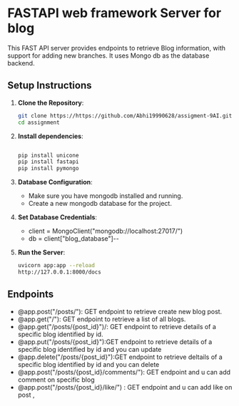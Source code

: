 # FASTAPI web framework Server for blog


This FAST API server provides endpoints to retrieve Blog information, with support for adding new branches. It uses Mongo db as the database backend.

## Setup Instructions

1. **Clone the Repository**:
   ```bash
   git clone https://https://github.com/Abhi19990628/assigment-9AI.git
   cd assignment

2. **Install dependencies**:
   ```bash

   pip install unicone
   pip install fastapi
   pip install pymongo

3. **Database Configuration**:
    * Make sure you have mongodb installed and running.
    * Create a new mongodb database for the project.
4. **Set Database Credentials**:
   * client = MongoClient("mongodb://localhost:27017/")
   * db = client["blog_database"]--

5. **Run the Server**:
   ```bash
   uvicorn app:app --reload
   http://127.0.0.1:8000/docs


## Endpoints

 * @app.post("/posts/"): GET endpoint to retrieve create new blog post.
 * @app.get("/"): GET endpoint to retrieve a list of all blogs.
 * @app.get("/posts/{post_id}")/: GET endpoint to retrieve details of a specific blog identified by id.
 * @app.put("/posts/{post_id}"):GET endpoint to retrieve details of a specific blog identified by id and you can update
 * @app.delete("/posts/{post_id}"):GET endpoint to retrieve deltails of a specific blog identified by id and you can delete
 * @app.post("/posts/{post_id}/comments/"): GET endpoint and u can add comment on specific blog
 * @app.post("/posts/{post_id}/like/") : GET endpoint and u can add  like on post ,
